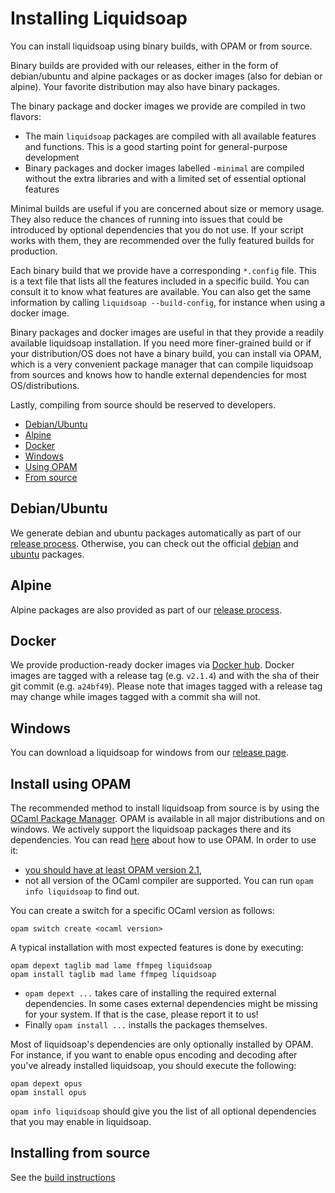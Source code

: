 # Installing Liquidsoap

You can install liquidsoap using binary builds, with OPAM or from source.

Binary builds are provided with our releases, either in the form of debian/ubuntu and alpine
packages or as docker images (also for debian or alpine). Your favorite distribution may also have
binary packages.

The binary package and docker images we provide are compiled in two flavors:

- The main `liquidsoap` packages are compiled with all available features and functions. This is a good starting point for general-purpose development
- Binary packages and docker images labelled `-minimal` are compiled without the extra libraries and with a limited set of essential optional features

Minimal builds are useful if you are concerned about size or memory usage. They also reduce the chances of running into issues that could be introduced
by optional dependencies that you do not use. If your script works with them, they are recommended over the fully featured builds for production.

Each binary build that we provide have a corresponding `*.config` file. This is a text file that lists all the features included in a specific
build. You can consult it to know what features are available. You can also get the same information by calling `liquidsoap --build-config`, for instance
when using a docker image.

Binary packages and docker images are useful in that they provide a readily available liquidsoap installation. If you
need more finer-grained build or if your distribution/OS does not have a binary build, you can
install via OPAM, which is a very convenient package manager that can compile liquidsoap from sources
and knows how to handle external dependencies for most OS/distributions.

Lastly, compiling from source should be reserved to developers.

- [Debian/Ubuntu](#debianubuntu)
- [Alpine](#alpine)
- [Docker](#docker)
- [Windows](#windows)
- [Using OPAM](#install-using-opam)
- [From source](#installing-from-source)

## Debian/Ubuntu

We generate debian and ubuntu packages automatically as part of our [release process](https://github.com/savonet/liquidsoap/releases). Otherwise, you
can check out the official [debian](https://packages.debian.org/liquidsoap) and [ubuntu](https://packages.ubuntu.com/liquidsoap) packages.

## Alpine

Alpine packages are also provided as part of our [release process](https://github.com/savonet/liquidsoap/releases).

## Docker

We provide production-ready docker images via [Docker hub](https://hub.docker.com/r/savonet/liquidsoap).
Docker images are tagged with a release tag (e.g. `v2.1.4`) and with the sha of their git commit (e.g. `a24bf49`). Please note
that images tagged with a release tag may change while images tagged with a commit sha will not.

## Windows

You can download a liquidsoap for windows from our [release page](https://github.com/savonet/liquidsoap/releases).

## Install using OPAM

The recommended method to install liquidsoap from source is by using the [OCaml Package
Manager](http://opam.ocaml.org/). OPAM is available in all major distributions
and on windows. We actively support the liquidsoap packages there and its
dependencies. You can read [here](https://opam.ocaml.org/doc/Usage.html) about
how to use OPAM. In order to use it:

- [you should have at least OPAM version 2.1](https://opam.ocaml.org/doc/Install.html),
- not all version of the OCaml compiler are supported. You can run `opam info liquidsoap` to find out.

You can create a switch for a specific OCaml version as follows:

```
opam switch create <ocaml version>
```

A typical installation with most expected features is done by executing:

```
opam depext taglib mad lame ffmpeg liquidsoap
opam install taglib mad lame ffmpeg liquidsoap
```

- `opam depext ...` takes care of installing the required external
  dependencies. In some cases external dependencies might be missing for your
  system. If that is the case, please report it to us!
- Finally `opam install ...` installs the packages themselves.

Most of liquidsoap's dependencies are only optionally installed by OPAM. For
instance, if you want to enable opus encoding and decoding after you've already
installed liquidsoap, you should execute the following:

```
opam depext opus
opam install opus
```

`opam info liquidsoap` should give you the list of all optional dependencies
that you may enable in liquidsoap.

## Installing from source

See the [build instructions](build.html)
